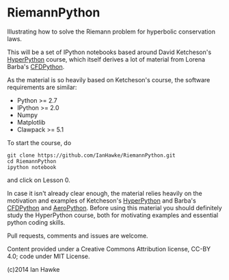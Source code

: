 RiemannPython
=============

Illustrating how to solve the Riemann problem for hyperbolic conservation laws.

This will be a set of IPython notebooks based around David Ketcheson's [HyperPython](https://github.com/ketch/HyperPython) course, which itself derives a lot of material from Lorena Barba's [CFDPython](https://github.com/barbagroup/CFDPython).

As the material is so heavily based on Ketcheson's course, the software requirements are similar:

- Python >= 2.7
- IPython >= 2.0
- Numpy
- Matplotlib
- Clawpack >= 5.1

To start the course, do

    git clone https://github.com/IanHawke/RiemannPython.git
    cd RiemannPython
    ipython notebook
    
and click on Lesson 0.

In case it isn't already clear enough, the material relies heavily on the motivation and examples of Ketcheson's [HyperPython](https://github.com/ketch/HyperPython) and Barba's [CFDPython](https://github.com/barbagroup/CFDPython) and [AeroPython](https://github.com/barbagroup/AeroPython). Before using this material you should definitely study the HyperPython course, both for motivating examples and essential python coding skills. 

Pull requests, comments and issues are welcome.

Content provided under a Creative Commons Attribution license, CC-BY 4.0; code under MIT License.

(c)2014 Ian Hawke

